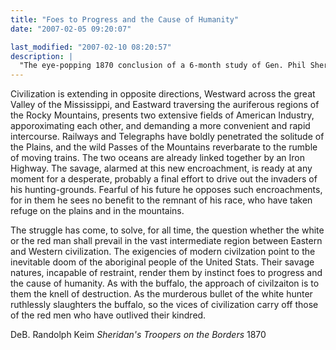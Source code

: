 ```yaml
---
title: "Foes to Progress and the Cause of Humanity"
date: "2007-02-05 09:20:07"

last_modified: "2007-02-10 08:20:57"
description: |
  "The eye-popping 1870 conclusion of a 6-month study of Gen. Phil Sheridan's operations against Indians on the Great Plains. Judge for yourself..."
---
```


Civilization is extending in opposite directions, Westward across the great Valley of the Mississippi, and Eastward traversing the auriferous regions of the Rocky Mountains, presents two extensive fields of American Industry, apporoximating each other, and demanding a more convenient and rapid intercourse. Railways and Telegraphs have boldly penetrated the solitude of the Plains, and the wild Passes of the Mountains reverbarate to the rumble of moving trains. The two oceans are already linked together by an Iron Highway. The savage, alarmed at this new encroachment, is ready at any moment for a desperate, probably a final effort to drive out the invaders of his hunting-grounds. Fearful of his future he opposes such encroachments, for in them he sees no benefit to the remnant of his race, who have taken refuge on the plains and in the mountains.

The struggle has come, to solve, for all time, the question whether the white or the red man shall prevail in the vast intermediate region between Eastern and Western civilization. The exigencies of modern civilzation point to the inevitable doom of the aboriginal people of the United Stats. Their savage natures, incapable of restraint, render them by instinct foes to progress and the cause of humanity. As with the buffalo, the approach of civilzaiton is to them the knell of destruction. As the murderous bullet of the white hunter ruthlessly slaughters the buffalo, so the vices of civilization carry off those of the red men who have outlived their kindred.

DeB. Randolph Keim
<i>Sheridan's Troopers on the Borders</i>
1870
